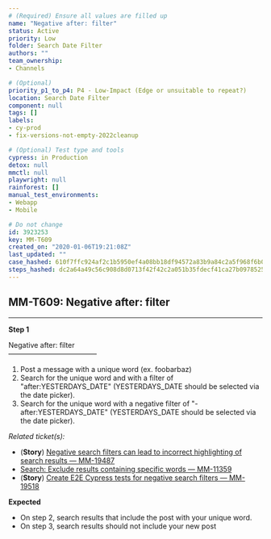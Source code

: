 ```yaml
---
# (Required) Ensure all values are filled up
name: "Negative after: filter"
status: Active
priority: Low
folder: Search Date Filter
authors: ""
team_ownership: 
- Channels

# (Optional)
priority_p1_to_p4: P4 - Low-Impact (Edge or unsuitable to repeat?)
location: Search Date Filter
component: null
tags: []
labels: 
- cy-prod
- fix-versions-not-empty-2022cleanup

# (Optional) Test type and tools
cypress: in Production
detox: null
mmctl: null
playwright: null
rainforest: []
manual_test_environments: 
- Webapp
- Mobile

# Do not change
id: 3923253
key: MM-T609
created_on: "2020-01-06T19:21:08Z"
last_updated: ""
case_hashed: 610f7ffc924af2c1b5950ef4a08bb18df94572a83b9a84c2a5f968f6b020a3fb1da67cf3181f8cb603b02b4f69ecd880
steps_hashed: dc2a64a49c56c908d8d0713f42f42c2a051b35fdecf41ca27b09785259379413608af9b25847863f5e09b2db454d2c6b
---
```


<!-- (Auto-generated) Based on frontmatter's "key" and "name" -->

## MM-T609: Negative after: filter

---

**Step 1**

Negative after: filter\
–––––––––––––––––––––––––

1. Post a message with a unique word (ex. foobarbaz)
2. Search for the unique word and with a filter of "after:YESTERDAYS\_DATE" (YESTERDAYS\_DATE should be selected via the date picker).
3. Search for the unique word with a negative filter of "-after:YESTERDAYS\_DATE" (YESTERDAYS\_DATE should be selected via the date picker).

_Related ticket(s):_

- (**Story**) [Negative search filters can lead to incorrect highlighting of search results — MM-19487](https://mattermost.atlassian.net/browse/MM-19487)
- [Search: Exclude results containing specific words — MM-11359](https://mattermost.atlassian.net/browse/MM-11359)
- (**Story**) [Create E2E Cypress tests for negative search filters — MM-19518](https://mattermost.atlassian.net/browse/MM-19518)

**Expected**

- On step 2, search results that include the post with your unique word.
- On step 3, search results should not include your new post
